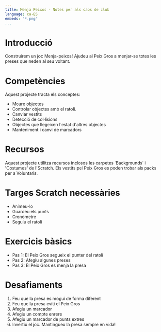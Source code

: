```yaml
---
title: Menja Peixos - Notes per als caps de club
language: ca-ES
embeds: "*.png"
...
```


# Introducció
Construirem un joc Menja-peixos! Ajudeu al Peix Gros a menjar-se totes les preses que neden al seu voltant.

# Competències
Aquest projecte tracta els conceptes:

* Moure objectes
* Controlar objectes amb el ratolí. 
* Canviar vestits
* Detecció de col·lisions 
* Objectes que llegeixen l'estat d'altres objectes 
* Manteniment i canvi de marcadors


# Recursos
Aquest projecte utilitza recursos inclosos les carpetes 'Backgrounds' i 'Costumes' de l'Scratch. Els vestits pel Peix Gros es poden trobar als packs per a Voluntaris. 

# Targes Scratch necessàries
* Animeu-lo
* Guardeu els punts
* Cronòmetre
* Seguiu el ratolí

# Exercicis bàsics
* Pas 1: El Peix Gros segueix el punter del ratolí
* Pas 2: Afegiu algunes preses
* Pas 3: El Peix Gros es menja la presa

# Desafiaments
1. Feu que la presa es mogui de forma diferent
2. Feu que la presa eviti el Peix Gros
3. Afegiu un marcador
4. Afegiu un compte enrere 
5. Afegiu un marcador de punts extres
6. Invertiu el joc. Mantingueu la presa sempre en vida!



